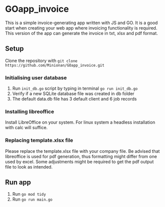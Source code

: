 # GOapp_invoice

This is a simple invoice-generating app written with JS and GO.
It is a good start when creating your web app where invoicing functionality is required.
This version of the app can generate the invoice in txt, xlsx and pdf format.

## Setup

Clone the repository with `git clone https://github.com/Minionan/GOapp_invoice.git`

### Initialising user database

1. Run `init_db.go` script by typing in terminal `go run init_db.go`
2. Verify if a new SQLite database file was created in db folder
3. The default data.db file has 3 default client and 6 job records

### Installing libreoffice

Install LibreOffice on your system.
For linux system a headless installation with calc will suffice.

### Replacing template.xlsx file

Please replace the template.xlsx file with your company file.
Be advised that libreoffice is used for pdf generation, thus formatting might differ from one used by excel.
Some adjustments might be required to get the pdf output file to look as intended.

## Run app

1. Run `go mod tidy`
2. Run `go run main.go`
